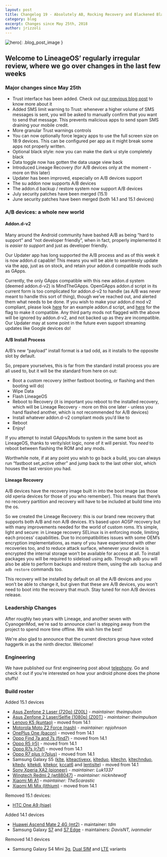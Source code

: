 ```yaml
---
layout: post
title: Changelog 19 - Absolutely AB, Rocking Recovery and Blackened Black
category: blog
excerpt: Changes since May 25th, 2018
author: jrizzoli
---
```


![hero]({{site.baseurl}}/images/2018-07-18/hero.png){: .blog_post_image }

## Welcome to LineageOS’ regularly irregular review, where we go over changes in the last few weeks

### Major changes since May 25th
* Trust interface has been added. Check out [our previous blog post](https://lineageos.org/Trust-me) to know more about it
* Added SMS limit warning to Trust: whenever a higher volume of SMS messages is sent, you will be asked to manually confirm that you want to send that message. This prevents malicious apps to send spam SMS draining your mobile credit.
* More granular Trust warnings controls
* You can now optionally force legacy apps to use the full screen size on 18:9 devices. This can be configured per app as it might break some apps not properly written.
* Optional black style: now you can make the dark ui style completely black
* Data toggle now has gotten the data usage view back
* Introduced Lineage Recovery (for A/B devices only at the moment - more on this later)
* Updater has been improved, especially on A/B devices support
* The su addon now supports A/B devices
* The addon.d backup / restore system now support A/B devices
* July security patches have been merged (15.1)
* June security patches have been merged (both 14.1 and 15.1 devices)


### A/B devices: a whole new world

#### Addon.d-v2

Many around the Android community have bashed A/B as being “hard to support” and “not developer friendly”, when in fact, properly implemented it is _easier to support_ and just as developer friendly.

Our Updater app has long supported the A/B process and as of this week it is now addon.d capable! This means you will be able to seamlessly update via the app, just as on stock, and retain your addon.d compatible mods such as GApps.

Currently, the only GApps compatible with this new addon.d system (deemed addon.d-v2) is MindTheGApps. OpenGApps addon.d script in its current form is too complicated for addon.d-v2 to handle (as A/B was never meant to handle this sort of thing), though we’ve reached out, and alerted them what needs to be done. If you wish to make your addon.d mod v2 compliant, please look [here](https://github.com/MindTheGapps/vendor_gapps/blob/master/addond_tail) for an example addon.d script, and [here](https://github.com/MindTheGapps/vendor_gapps/commit/74859c6634b8d8df7bc674847513a9686e0e67e7) for the flag to make it compatible. Any third party mods not flagged with the above will be ignored by addon.d-v2, and not backed up as they are incompatible.
Our Updater may at some point in the future even support streaming updates like Google devices do!


#### A/B Install Process

A/B’s new “payload” install format is a tad odd, as it installs to the opposite slot by default.

So, prepare yourselves, this is far from the standard install process you are all used to, but it will be the standard from here on out:

* Boot a custom recovery (either fastboot booting, or flashing and then booting will do)
* Wipe Data
* Flash LineageOS
* Reboot to Recovery (it is important you reboot to the installed recovery, which will be Lineage Recovery - more on this one later - unless you hand flashed another, which is not recommended for A/B devices)
* Install whatever addon.d-v2 compliant mods you’d like to
* Reboot
* Enjoy!

If you attempt to install GApps/Mods to system in the same boot as LineageOS, thanks to verity/slot logic, none of it will persist. You *need* to reboot between flashing the ROM and any mods.

Worthwhile note, if at any point you wish to go back a build, you can always run “fastboot set_active other” and jump back to the last other slot, which houses the last version you had.

#### Lineage Recovery

A/B devices have the recovery image built in into the boot image (as those old xperia devices for those of you who remember). This means that there’s no recovery partition and recovery will have to be included at build time into the os.

So we created the Lineage Recovery: this is our brand new recovery that supports both A/B and non A/B devices. It’s based upon AOSP recovery but with many improvements needed for the world of custom roms. It’s simple, light and secure: in Lineage recovery SELinux is in enforcing mode, limiting each process’ capabilities.
Due to incompatibilities issues with some OEM’s encryption implementations, as many of you have experienced with other recoveries too, and to reduce attack surface, whenever your device is encrypted the internal storage won’t be available for access at all. To install packages you will be required to sideload using adb. Through adb you will also be able to perform backups and restore them, using the `adb backup` and `adb restore` commands too.

This recovery will be installed by default on all the A/B devices and you won’t be able to change it, but given that these are A/B devices, you won’t need to boot into the recovery that much. Stay tuned for non A/B devices release.

### Leadership Changes

After roughly two years with Lineage, and another seven with CyanogenMod, we're sad to announce ciwrl is stepping away from the project to spend more time offline. We wish him the best!

We're also glad to announce that the current directors group have voted haggertk in as the ninth director. Welcome!

### Engineering

We have published our first engineering post about [telephony](TODO). Go and check it out if you’re interested on how your android phone does the phone stuffs!

### Build roster

Added 15.1 devices

* [Asus Zenfone 2 Laser (720p) (Z00L)](https://wiki.lineageos.org/devices/Z00L) - _maintainer: theimpulson_
* [Asus Zenfone 2 Laser/Selfie (1080p) (Z00T)](https://wiki.lineageos.org/devices/Z00T) - _maintainer: theimpulson_
* [Lenovo K5 (kuntao)](https://wiki.lineageos.org/devices/kuntao) - moved from 14.1
* [Motorola Moto Z2 Force (nash)](https://wiki.lineageos.org/devices/nash) - _maintainer: npjohnson_
* [OnePlus One (bacon)](https://wiki.lineageos.org/devices/bacon) - moved from 14.1
* [Oppo Find 7a and 7s (find7)](https://wiki.lineageos.org/devices/find7) - moved from 14.1
* [Oppo R5 (r5)](https://wiki.lineageos.org/devices/r5) - moved from 14.1
* [Oppo R7s (r7sf)](https://wiki.lineageos.org/devices/r7sf) - moved from 14.1
* [Oppo R7 plus (r7plus)](https://wiki.lineageos.org/devices/r7plus) - moved from 14.1
* Samsung Galaxy S5 ([klte](https://wiki.lineageos.org/devices/klte), [klteactivexx](https://wiki.lineageos.org/devices/klteactivexx), [klteduo](https://wiki.lineageos.org/devices/klteduo), [kltechn](https://wiki.lineageos.org/devices/kltechn), [kltechnduo](https://wiki.lineageos.org/devices/kltechnduo), [kltedv](https://wiki.lineageos.org/devices/kltedv), [kltekdi](https://wiki.lineageos.org/devices/kltekdi), [kltekor](https://wiki.lineageos.org/devices/kltekor), [kccat6](https://wiki.lineageos.org/devices/kccat6) and [lentislte](https://wiki.lineageos.org/devices/lentislte)) - moved from 14.1
* [Sony Xperia XA2 (pioneer)](https://wiki.lineageos.org/devices/pioneer) - _maintainer: Luk1337_
* [Wingtech Redmi 2 (wt88047)](https://wiki.lineageos.org/devices/wt88047) - _maintainer: nicknitewolf_
* [Xiaomi Mi A1](https://wiki.lineageos.org/devices/tissot) - _maintainer: TheScarastic_
* [Xiaomi Mi Mix (lithium)](https://wiki.lineageos.org/devices/lithium) - moved from 14.1

Removed 15.1 devices:

* [HTC One A9 (hiae)](https://wiki.lineageos.org/devices/mata)

Added 14.1 devices

* [Huawei Ascend Mate 2 4G (mt2)](https://wiki.lineageos.org/devices/mt2) - maintainer: _tdm_
* Samsung Galaxy [S7](https://wiki.lineageos.org/devices/herolte) and [S7 Edge](https://wiki.lineageos.org/devices/hero2lte) - maintainers: _DavisNT,  ivanmeler_


Removed 14.1 devices

* Samsung Galaxy S4 Mini [3g](https://wiki.lineageos.org/devices/serrano3gxx), [Dual SIM](https://wiki.lineageos.org/devices/serranodsdd) and [LTE](https://wiki.lineageos.org/devices/serranoltexx) variants


